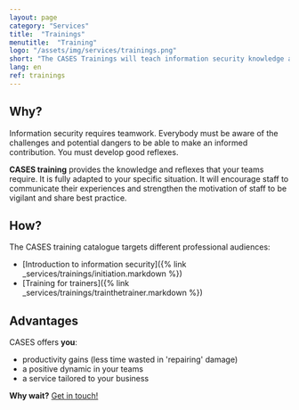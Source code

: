 ```yaml
---
layout: page
category: "Services"
title:  "Trainings"
menutitle:  "Training"
logo: "/assets/img/services/trainings.png"
short: "The CASES Trainings will teach information security knowledge and good practices to you and your teams."
lang: en
ref: trainings
---
```

## Why?
Information security requires teamwork. Everybody must be aware of the challenges and potential dangers to be able to make an informed contribution. You must develop good reflexes.

**CASES training** provides the knowledge and reflexes that your teams require. It is fully adapted to your specific situation. It will encourage staff to communicate their experiences and strengthen the motivation of staff to be vigilant and share best practice.


## How?
The CASES training catalogue targets different professional audiences:

* [Introduction to information security]({% link _services/trainings/initiation.markdown %})
* [Training for trainers]({% link _services/trainings/trainthetrainer.markdown %})


## Advantages
CASES offers **you**:

* productivity gains (less time wasted in 'repairing' damage)
* a positive dynamic in your teams
* a service tailored to your business

**Why wait?** [Get in touch!](mailto:info@cases.lu?subject=Formations%20CASES)
